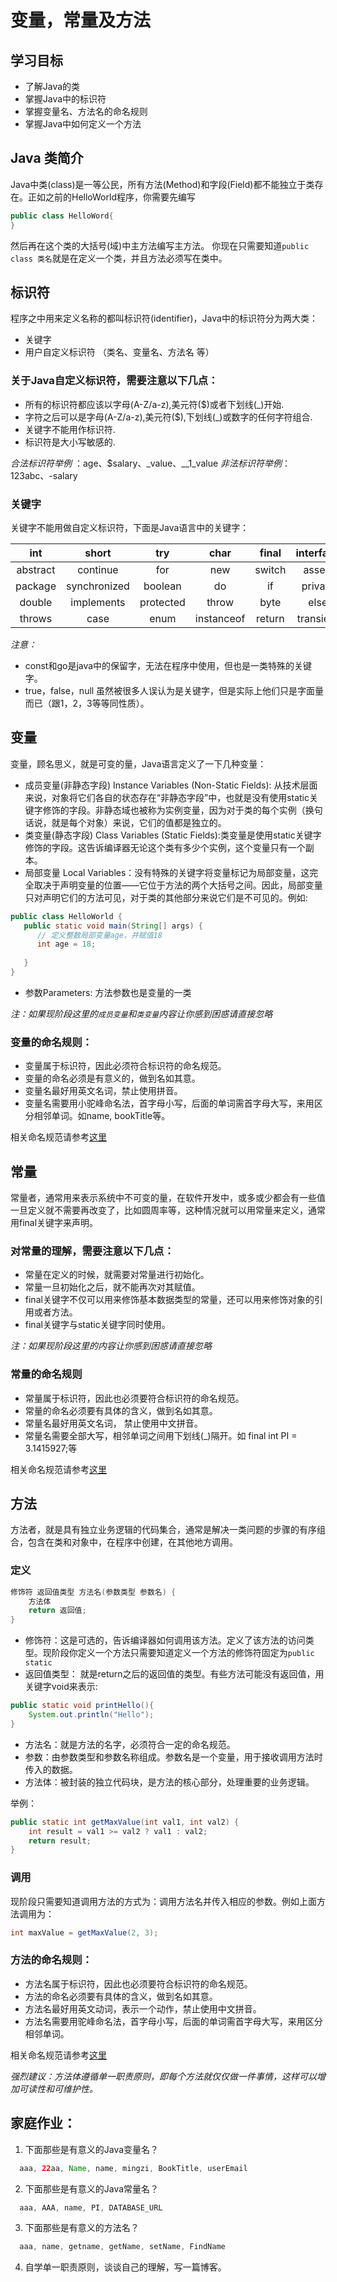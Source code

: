 # 变量，常量及方法

## 学习目标
- 了解Java的类
- 掌握Java中的标识符
- 掌握变量名、方法名的命名规则
- 掌握Java中如何定义一个方法

## Java 类简介
Java中类(class)是一等公民，所有方法(Method)和字段(Field)都不能独立于类存在。正如之前的HelloWorld程序，你需要先编写
```java
public class HelloWord{
}
```
然后再在这个类的大括号(域)中主方法编写主方法。
你现在只需要知道`public class 类名`就是在定义一个类，并且方法必须写在类中。

## 标识符
程序之中用来定义名称的都叫标识符(identifier)，Java中的标识符分为两大类：
- 关键字
- 用户自定义标识符 （类名、变量名、方法名 等）

### 关于Java自定义标识符，需要注意以下几点：

* 所有的标识符都应该以字母(A-Z/a-z),美元符($)或者下划线(_)开始.
* 字符之后可以是字母(A-Z/a-z),美元符($),下划线(_)或数字的任何字符组合.
* 关键字不能用作标识符.
* 标识符是大小写敏感的.

*合法标识符举例* ：age、$salary、_value、__1_value
*非法标识符举例*：123abc、-salary

### 关键字
关键字不能用做自定义标识符，下面是Java语言中的关键字：

| int | short | try | char | final | interface | static | void | float | native |
| :------:| :------: | :------: |:------:| :------: | :------: | :------: | :------: | :------: | :------: |
| abstract | continue | for | new | switch | assert | default | goto | super| while|
| package | synchronized | boolean | do | if | private | this | break |class | finally |
| double | implements | protected | throw | byte | else | import | public | long | stricfp |
| throws | case | enum | instanceof | return | transient | catch | extends | volatile | const |


*注意：*

* const和go是java中的保留字，无法在程序中使用，但也是一类特殊的关键字。
* true，false，null 虽然被很多人误认为是关键字，但是实际上他们只是字面量而已（跟1，2，3等等同性质）。

## 变量

变量，顾名思义，就是可变的量，Java语言定义了一下几种变量：

* 成员变量(非静态字段) Instance Variables (Non-Static Fields): 从技术层面来说，对象将它们各自的状态存在“非静态字段”中，也就是没有使用static关键字修饰的字段。非静态域也被称为实例变量，因为对于类的每个实例（换句话说，就是每个对象）来说，它们的值都是独立的。
* 类变量(静态字段) Class Variables (Static Fields):类变量是使用static关键字修饰的字段。这告诉编译器无论这个类有多少个实例，这个变量只有一个副本。
* 局部变量 Local Variables：没有特殊的关键字将变量标记为局部变量，这完全取决于声明变量的位置——它位于方法的两个大括号之间。因此，局部变量只对声明它们的方法可见，对于类的其他部分来说它们是不可见的。例如:
```java
public class HelloWorld {
   public static void main(String[] args) {
      // 定义整数局部变量age，并赋值18
      int age = 18;
      
   }
}
```
* 参数Parameters: 方法参数也是变量的一类

_注：如果现阶段这里的`成员变量`和`类变量`内容让你感到困惑请直接忽略_
### 变量的命名规则：

* 变量属于标识符，因此必须符合标识符的命名规范。
* 变量的命名必须是有意义的，做到名如其意。
* 变量名最好用英文名词，禁止使用拼音。
* 变量名需要用小驼峰命名法，首字母小写，后面的单词需首字母大写，来用区分相邻单词。如name, bookTitle等。

相关命名规范请参考[这里](https://www.oracle.com/technetwork/java/codeconventions-135099.html)

## 常量

常量者，通常用来表示系统中不可变的量，在软件开发中，或多或少都会有一些值一旦定义就不需要再改变了，比如圆周率等，这种情况就可以用常量来定义，通常用final关键字来声明。

### 对常量的理解，需要注意以下几点：

* 常量在定义的时候，就需要对常量进行初始化。
* 常量一旦初始化之后，就不能再次对其赋值。
* final关键字不仅可以用来修饰基本数据类型的常量，还可以用来修饰对象的引用或者方法。
* final关键字与static关键字同时使用。

_注：如果现阶段这里的内容让你感到困惑请直接忽略_
### 常量的命名规则

* 常量属于标识符，因此也必须要符合标识符的命名规范。
* 常量的命名必须要有具体的含义，做到名如其意。
* 常量名最好用英文名词， 禁止使用中文拼音。
* 常量名需要全部大写，相邻单词之间用下划线(_)隔开。如 final int PI = 3.1415927;等

相关命名规范请参考[这里](https://www.oracle.com/technetwork/java/codeconventions-135099.html)


## 方法

方法者，就是具有独立业务逻辑的代码集合，通常是解决一类问题的步骤的有序组合，包含在类和对象中，在程序中创建，在其他地方调用。

### 定义

```java
修饰符 返回值类型 方法名(参数类型 参数名) {
    方法体
    return 返回值;
}
```

* 修饰符：这是可选的，告诉编译器如何调用该方法。定义了该方法的访问类型。现阶段你定义一个方法只需要知道定义一个方法的修饰符固定为`public static`
* 返回值类型： 就是return之后的返回值的类型。有些方法可能没有返回值，用关键字void来表示:
```java
public static void printHello(){
    System.out.println("Hello");
}
```
* 方法名：就是方法的名字，必须符合一定的命名规范。
* 参数：由参数类型和参数名称组成。参数名是一个变量，用于接收调用方法时传入的数据。
* 方法体：被封装的独立代码块，是方法的核心部分，处理重要的业务逻辑。

举例：
```java
public static int getMaxValue(int val1, int val2) {
    int result = val1 >= val2 ? val1 : val2;
    return result;
}
```

### 调用

现阶段只需要知道调用方法的方式为：调用方法名并传入相应的参数。例如上面方法调用为：
```java
int maxValue = getMaxValue(2, 3);
```

### 方法的命名规则：

* 方法名属于标识符，因此也必须要符合标识符的命名规范。
* 方法的命名必须要有具体的含义，做到名如其意。
* 方法名最好用英文动词，表示一个动作，禁止使用中文拼音。
* 方法名需要用驼峰命名法，首字母小写，后面的单词需首字母大写，来用区分相邻单词。

相关命名规范请参考[这里](https://www.oracle.com/technetwork/java/codeconventions-135099.html)

*强烈建议：方法体遵循单一职责原则，即每个方法就仅仅做一件事情，这样可以增加可读性和可维护性。*


## 家庭作业：

1. 下面那些是有意义的Java变量名？
```java
  aaa, 22aa, Name, name, mingzi, BookTitle, userEmail
```

2. 下面那些是有意义的Java常量名？
```java
  aaa, AAA, name, PI, DATABASE_URL
```

3. 下面那些是有意义的方法名？
```java
  aaa, name, getname, getName, setName, FindName
```

4. 自学单一职责原则，谈谈自己的理解，写一篇博客。











